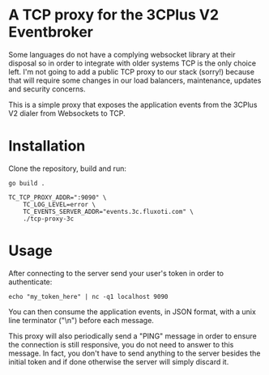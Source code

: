 # A TCP proxy for the 3CPlus V2 Eventbroker

Some languages do not have a complying websocket library at their disposal so in order to integrate with older systems TCP is the only choice left. I'm not going to add a public TCP proxy to our stack (sorry!) because that will require some changes in our load balancers, maintenance, updates and security concerns.
 
This is a simple proxy that exposes the application events from the 3CPlus V2 dialer from Websockets to TCP.

# Installation

Clone the repository, build and run:

```
go build .

TC_TCP_PROXY_ADDR=":9090" \
	TC_LOG_LEVEL=error \
	TC_EVENTS_SERVER_ADDR="events.3c.fluxoti.com" \
	./tcp-proxy-3c
```

# Usage

After connecting to the server send your user's token in order to authenticate:

```
echo "my_token_here" | nc -q1 localhost 9090
```

You can then consume the application events, in JSON format, with a unix line terminator ("\n") before each message.

This proxy will also periodically send a "PING" message in order to ensure the connection is still responsive, you do not need to answer to this message. In fact, you don't have to send anything to the server besides the initial token and if done otherwise the server will simply discard it.
